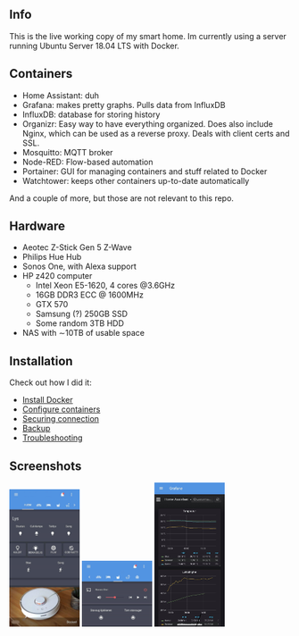 ## Info
This is the live working copy of my smart home. Im currently using a server running Ubuntu Server 18.04 LTS with Docker. 


## Containers

- Home Assistant: duh
- Grafana: makes pretty graphs. Pulls data from InfluxDB 
- InfluxDB: database for storing history
- Organizr: Easy way to have everything organized. Does also include Nginx, which can be used as a reverse proxy. Deals with client certs and SSL.
- Mosquitto: MQTT broker
- Node-RED: Flow-based automation
- Portainer: GUI for managing containers and stuff related to Docker
- Watchtower: keeps other containers up-to-date automatically


And a couple of more, but those are not relevant to this repo.




## Hardware

- Aeotec Z-Stick Gen 5 Z-Wave
- Philips Hue Hub
- Sonos One, with Alexa support
- HP z420 computer
    - Intel Xeon E5-1620, 4 cores @3.6GHz
    - 16GB DDR3 ECC @ 1600MHz
    - GTX 570
    - Samsung (?) 250GB SSD 
    - Some random 3TB HDD
- NAS with ∼10TB of usable space




## Installation

Check out how I did it:
- [Install Docker](docs/1_INSTALL_DOCKER.md)
- [Configure containers](docs/2_CONFIGURE_CONTAINERS.md)
- [Securing connection](docs/3_SECURE_CONNECTION.md)
- [Backup](docs/4_BACKUP.md)
- [Troubleshooting](docs/9_TROUBLESHOOTING.md)



## Screenshots

<img src="images/ha1.jpg" width="25%">
<img src="images/ha2.jpg" width="25%">
<img src="images/ha3.jpg" width="25%">